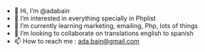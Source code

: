 - 👋 Hi, I’m @adabain
- 👀 I’m interested in everything specially in Phplist
- 🌱 I’m currently learning marketing, emailing, Php, lots of things
- 💞️ I’m looking to collaborate on translations english to spanish 
- 📫 How to reach me : ada.bain@gmail.com

<!---
adabain/adabain is a ✨ special ✨ repository because its `README.md` (this file) appears on your GitHub profile.
You can click the Preview link to take a look at your changes.
--->
